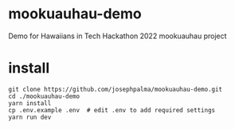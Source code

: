 
# mookuauhau-demo

Demo for Hawaiians in Tech Hackathon 2022 mookuauhau project

# install 

```
git clone https://github.com/josephpalma/mookuauhau-demo.git
cd ./mookuauhau-demo
yarn install
cp .env.example .env  # edit .env to add required settings
yarn run dev
```
